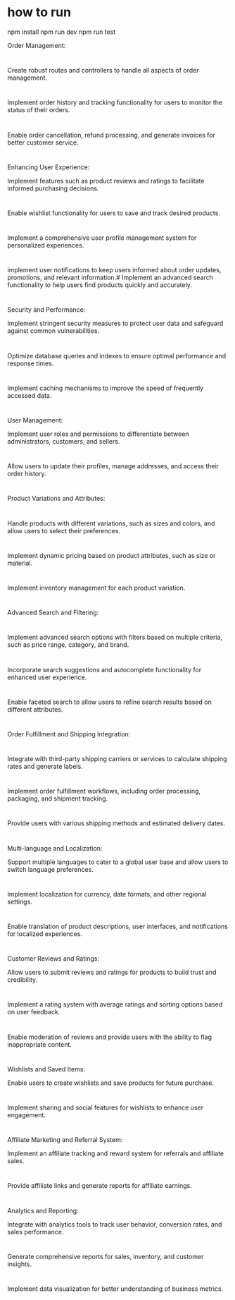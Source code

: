 # how  to run 
npm install 
npm run dev 
npm run test 

Order Management:
#
Create robust routes and controllers to handle all aspects of order management.
#
Implement order history and tracking functionality for users to monitor the status of their orders.
#
Enable order cancellation, refund processing, and generate invoices for better customer service.
#
Enhancing User Experience:

Implement features such as product reviews and ratings to facilitate informed purchasing decisions.
#
Enable wishlist functionality for users to save and track desired products.
#
Implement a comprehensive user profile management system for personalized experiences.
#
implement user notifications to keep users informed about order updates, promotions, and relevant information.#
Implement an advanced search functionality to help users find products quickly and accurately.
#
Security and Performance:

Implement stringent security measures to protect user data and safeguard against common vulnerabilities.
#
Optimize database queries and indexes to ensure optimal performance and response times.
#
Implement caching mechanisms to improve the speed of frequently accessed data.
#
User Management:

Implement user roles and permissions to differentiate between administrators, customers, and sellers.
#
Allow users to update their profiles, manage addresses, and access their order history.
#
Product Variations and Attributes:
#
Handle products with different variations, such as sizes and colors, and allow users to select their preferences.
#
Implement dynamic pricing based on product attributes, such as size or material.
#
Implement inventory management for each product variation.
#
Advanced Search and Filtering:
#
Implement advanced search options with filters based on multiple criteria, such as price range, category, and brand.
#
Incorporate search suggestions and autocomplete functionality for enhanced user experience.
#
Enable faceted search to allow users to refine search results based on different attributes.
#
Order Fulfillment and Shipping Integration:
#
Integrate with third-party shipping carriers or services to calculate shipping rates and generate labels.
#
Implement order fulfillment workflows, including order processing, packaging, and shipment tracking.
#
Provide users with various shipping methods and estimated delivery dates.
#
Multi-language and Localization:

Support multiple languages to cater to a global user base and allow users to switch language preferences.
#
Implement localization for currency, date formats, and other regional settings.
#
Enable translation of product descriptions, user interfaces, and notifications for localized experiences.
#
Customer Reviews and Ratings:

Allow users to submit reviews and ratings for products to build trust and credibility.
#
Implement a rating system with average ratings and sorting options based on user feedback.
#
Enable moderation of reviews and provide users with the ability to flag inappropriate content.
#
Wishlists and Saved Items:

Enable users to create wishlists and save products for future purchase.
#
Implement sharing and social features for wishlists to enhance user engagement.
#
Affiliate Marketing and Referral System:

Implement an affiliate tracking and reward system for referrals and affiliate sales.
#
Provide affiliate links and generate reports for affiliate earnings.
#
Analytics and Reporting:

Integrate with analytics tools to track user behavior, conversion rates, and sales performance.
#
Generate comprehensive reports for sales, inventory, and customer insights.
#
Implement data visualization for better understanding of business metrics.
#
